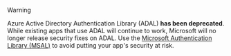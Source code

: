 >[!WARNING]
>Azure Active Directory Authentication Library (ADAL) **has been deprecated**. While existing apps that use ADAL will continue to work, Microsoft will no longer release security fixes on ADAL. Use the [Microsoft Authentication Library (MSAL)](/entra/msal/) to avoid putting your app's security at risk.
